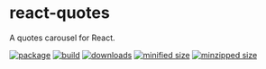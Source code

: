 # react-quotes
A quotes carousel for React.

[![package](https://img.shields.io/github/package-json/v/CharlesStover/react-quotes.svg)](https://travis-ci.com/CharlesStover/react-quotes/)
[![build](https://api.travis-ci.com/CharlesStover/react-quotes.svg)](https://travis-ci.com/CharlesStover/react-quotes/)
[![downloads](https://img.shields.io/npm/dt/react-quotes.svg)](https://www.npmjs.com/package/react-quotes)
[![minified size](https://img.shields.io/bundlephobia/min/react-quotes.svg)](https://www.npmjs.com/package/react-quotes)
[![minzipped size](https://img.shields.io/bundlephobia/minzip/react-quotes.svg)](https://www.npmjs.com/package/react-quotes)
